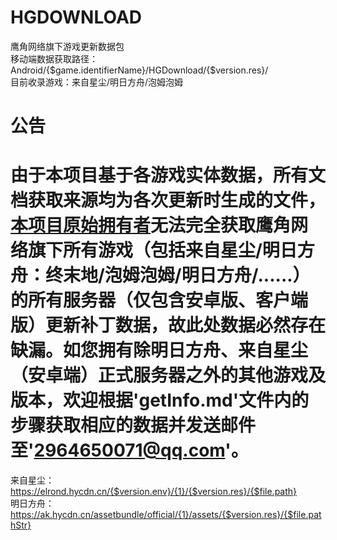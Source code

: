 # HGDOWNLOAD
鹰角网络旗下游戏更新数据包<br/>
移动端数据获取路径：Android/{$game.identifierName}/HGDownload/{$version.res}/
<br/>
目前收录游戏：来自星尘/明日方舟/泡姆泡姆

# 公告
# 由于本项目基于各游戏实体数据，所有文档获取来源均为各次更新时生成的文件，[本项目原始拥有者](https://github.com/555me)无法完全获取鹰角网络旗下所有游戏（包括来自星尘/明日方舟：终末地/泡姆泡姆/明日方舟/......）的所有服务器（仅包含安卓版、客户端版）更新补丁数据，故此处数据必然存在缺漏。如您拥有除明日方舟、来自星尘（安卓端）正式服务器之外的其他游戏及版本，欢迎根据'getInfo.md'文件内的步骤获取相应的数据并发送邮件至'2964650071@qq.com'。


来自星尘：https://elrond.hycdn.cn/{$version.env}/{1}/{$version.res}/{$file.path}<br/>
明日方舟：https://ak.hycdn.cn/assetbundle/official/{1}/assets/{$version.res}/{$file.pathStr}
